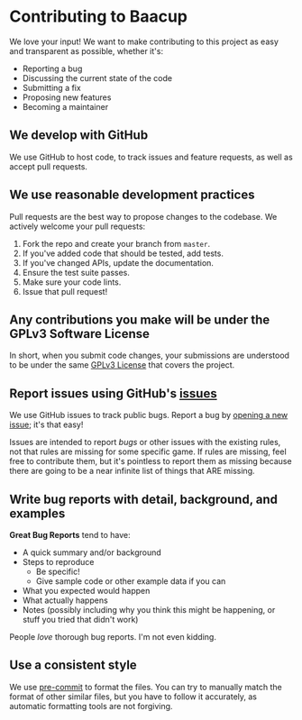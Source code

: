 # Contributing to Baacup

We love your input! We want to make contributing to this project as easy and transparent as
possible, whether it's:

- Reporting a bug
- Discussing the current state of the code
- Submitting a fix
- Proposing new features
- Becoming a maintainer

## We develop with GitHub

We use GitHub to host code, to track issues and feature requests, as well as accept pull requests.

## We use reasonable development practices

Pull requests are the best way to propose changes to the codebase. We actively welcome your pull
requests:

1. Fork the repo and create your branch from `master`.
2. If you've added code that should be tested, add tests.
3. If you've changed APIs, update the documentation.
4. Ensure the test suite passes.
5. Make sure your code lints.
6. Issue that pull request!

## Any contributions you make will be under the GPLv3 Software License

In short, when you submit code changes, your submissions are understood to be under the same
[GPLv3 License](https://choosealicense.com/licenses/gpl-3.0/) that covers the project.

## Report issues using GitHub's [issues](https://github.com/cocreators-ee/baacup-rules/issues)

We use GitHub issues to track public bugs. Report a bug by
[opening a new issue](https://github.com/cocreators-ee/baacup-rules/issues/new); it's that easy!

Issues are intended to report _bugs_ or other issues with the existing rules, not that rules are
missing for some specific game. If rules are missing, feel free to contribute them, but it's
pointless to report them as missing because there are going to be a near infinite list of things
that ARE missing.

## Write bug reports with detail, background, and examples

**Great Bug Reports** tend to have:

- A quick summary and/or background
- Steps to reproduce
  - Be specific!
  - Give sample code or other example data if you can
- What you expected would happen
- What actually happens
- Notes (possibly including why you think this might be happening, or stuff you tried that didn't
  work)

People _love_ thorough bug reports. I'm not even kidding.

## Use a consistent style

We use [pre-commit](https://pre-commit.com/#install) to format the files. You can try to manually
match the format of other similar files, but you have to follow it accurately, as automatic
formatting tools are not forgiving.

